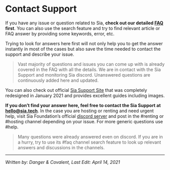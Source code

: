 # Contact Support
If you have any issue or question related to Sia, **check out our detailed [FAQ]() first**. You can also use the search feature and try to find relevant article or FAQ answer by providing some keywords, error, etc.

Trying to look for answers here first will not only help you to get the answer instantly in most of the cases but also save the time needed to contact the support and describe your issue.

> Vast majority of questions and issues you can come up with is already covered in the FAQ with all the details. We are in contact with the Sia Support and monitoring Sia discord. Unanswered questions are continuously added here and updated.

You can also check out official <a href="https://support.sia.tech/" target="_blank" rel="noopener noreferrer">Sia Support Site</a> that was completely redesigned in January 2021 and provides excellent guides including images.

**If you don’t find your answer here, feel free to contact the Sia Support at hello@sia.tech**. In the case you are hosting or renting and need urgent help, visit Sia Foundation’s official <a href="https://discord.gg/invite/sia" target="_blank" rel="noopener noreferrer">discord server</a> and post in the #renting or #hosting channel depending on your issue. For more generic questions use #help.

> Many questions were already answered even on discord. If you are in a hurry, try to use its #faq channel search feature to look up relevant answers and discussions in the channels.

---
*Written by: Danger & Covalent, Last Edit: April 14, 2021*
